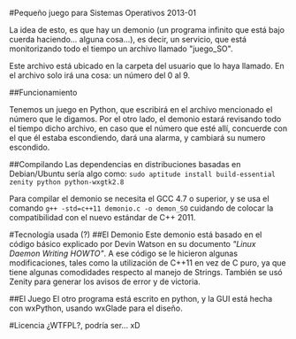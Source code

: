 #Pequeño juego para Sistemas Operativos 2013-01

La idea de esto, es que hay un demonio (un programa infinito que está bajo 
cuerda haciendo... alguna cosa...), es decir, un servicio, que está monitorizando
todo el tiempo un archivo llamado "juego_SO".

Este archivo está ubicado en la carpeta del usuario que lo haya llamado. 
En el archivo solo irá una cosa: un número del 0 al 9. 


##Funcionamiento

Tenemos un juego en Python, que escribirá en el archivo mencionado el número
que le digamos. Por el otro lado, el demonio estará revisando todo el tiempo 
dicho archivo, en caso que el número que esté allí, concuerde con el que él 
estaba escondiendo, dará una alarma, y cambiará su numero escondido.

##Compilando
Las dependencias en distribuciones basadas en Debian/Ubuntu sería algo como:
`sudo aptitude install build-essential zenity python python-wxgtk2.8`

Para compilar el demonio se necesita el GCC 4.7 o superior, y se usa el comando 
`g++ -std=c++11 demonio.c -o demon_SO`
cuidando de colocar la compatibilidad con el nuevo estándar de C++ 2011.


#Tecnología usada (?)
##El Demonio
Este demonio está basado en el código básico explicado por Devin Watson en su 
documento _"Linux Daemon Writing HOWTO"_. A ese código se le hicieron algunas 
modificaciones, tales como la utilización de C++11 en vez de C puro, ya que 
tiene algunas comodidades respecto al manejo de Strings.
También se usó Zenity para generar los avisos de error y de victoria.

##El Juego
El otro programa está escrito en python, y la GUI está hecha con wxPython, 
usando wxGlade para el diseño.


#Licencia
¿WTFPL?, podría ser... xD
